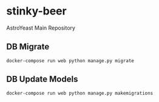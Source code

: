 # stinky-beer
 AstroYeast Main Repository



## DB Migrate
```
docker-compose run web python manage.py migrate
```
## DB Update Models

```
docker-compose run web python manage.py makemigrations
```